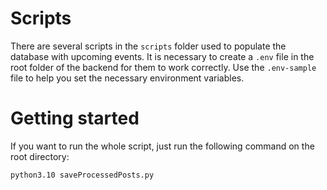 # Scripts

There are several scripts in the `scripts` folder used to populate the database with upcoming events. It is necessary to create a `.env` file in the root folder of the backend for them to work correctly. Use the `.env-sample` file to help you set the necessary environment variables.

# Getting started

If you want to run the whole script, just run the following command on the root directory:

```bash
python3.10 saveProcessedPosts.py
```
